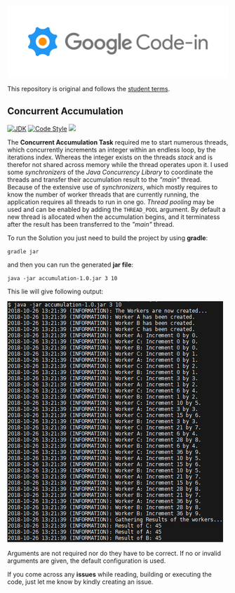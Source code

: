 
[![Google Code-in](./assets/codein_logo.png)](https://codein.withgoogle.com/)

This repository is original and follows the
[student terms](https://codein.withgoogle.com/student-terms/).

## Concurrent Accumulation
[![JDK](https://img.shields.io/badge/java-SE8-blue.svg)](http://www.oracle.com/technetwork/java/javase/downloads/jdk8-downloads-2133151.html)
[![Code Style](https://img.shields.io/badge/codestyle-google-blue.svg)](https://google.github.io/styleguide/javaguide.html)
![](https://sonarcloud.io/api/project_badges/measure?project=merlinweber_gci-java&metric=sqale_rating)

The **Concurrent Accumulation Task** required me to start numerous threads, which
concurrently increments an integer within an endless loop,
by the iterations index. Whereas the integer exists on the threads *stack* and is therefor
not shared across memory while the thread operates upon it. I used some *synchronizers* of the
*Java Concurrency Library* to coordinate the threads and transfer their accumulation result to the *"main"* thread. 
Because of the extensive use of *synchronizers*, which mostly requires to know
the number of worker threads that are currently running, the application requires all threads
to run in one go. *Thread pooling* may be used and can be enabled by adding the `THREAD_POOL` argument. 
By default a new thread is allocated when the accumulation begins, and it terminatess after the 
result has been transferred to the *"main"* thread. 

To run the Solution you just need to build the project by using **gradle**:

``` 
gradle jar
```

and then you can run the generated **jar file**:
```
java -jar accumulation-1.0.jar 3 10
```

This lie will give following output:

![](./assets/cas_console.png)

Arguments are not required nor do they have to be correct.
If no or invalid arguments are given, the default configuration is used.

If you come across any **issues** while reading, building
or executing the code, just let me know by kindly creating an issue.
